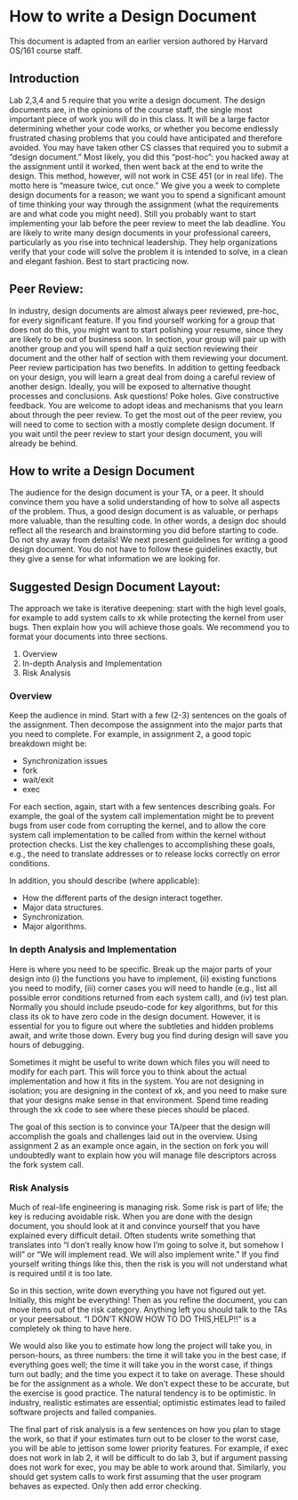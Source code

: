 # How to write a Design Document

This document is adapted from an earlier version authored by Harvard OS/161
course staff.

## Introduction

Lab 2,3,4 and 5 require that you write a design document. The design documents
are, in the opinions of the course staff, the single most important piece of
work you will do in this class. It will be a large factor determining whether
your code works, or whether you become endlessly frustrated chasing problems
that you could have anticipated and therefore avoided. You may have taken other
CS classes that required you to submit a “design document.” Most likely, you did
this “post-hoc”:    you hacked away at the assignment until it worked, then went
back at the end to write the design. This method, however, will not work in CSE
451    (or in real life). The motto here is “measure twice, cut once.” We give
you a week to complete design documents for a reason; we want you to spend a
significant amount of time thinking your way through the assignment    (what the
requirements are and what code you might need). Still you probably want to start
implementing your lab before the peer review to meet the lab deadline. You are
likely to write many design documents in your professional careers, particularly
as you rise into technical leadership. They help organizations verify that your
code will solve the problem it is intended to solve, in a clean and elegant
fashion. Best to start practicing now.

## Peer Review:

In industry, design documents are almost always peer reviewed, pre-hoc, for
every significant feature. If you find yourself working for a group that does
not do this, you might want to start polishing your resume, since they are
likely to be out of business soon. In section, your group will pair up with
another group and you will spend half a quiz section reviewing their document
and the other half of section with them reviewing your document. Peer review
participation has two benefits. In addition to getting feedback on your design,
you will learn a great deal from doing a careful review of another design.
Ideally, you will be exposed to alternative thought processes and conclusions.
Ask questions!    Poke holes. Give constructive feedback. You are welcome to
adopt ideas and mechanisms that you learn about through the peer review. To get
the most out of the peer review, you will need to come to section with a mostly
complete design document. If you wait until the peer review to start your design
document, you will already be behind.

## How to write a Design Document

The audience for the design document is your TA, or a peer. It should convince
them you have a solid understanding of how to solve all aspects of the problem.
Thus, a good design document is as valuable, or perhaps more valuable, than the
resulting code. In other words, a design doc should reflect all the research and
brainstorming you did before starting to code. Do not shy away from details!
We next present guidelines for writing a good design document. You do not have
to follow these guidelines exactly, but they give a sense for what information
we are looking for.

## Suggested Design Document Layout:

The approach we take is iterative deepening:    start with the high level goals,
for example to add system calls to xk while protecting the kernel from user
bugs. Then explain how you will achieve those goals. We recommend you to format
your documents into three sections.

1. Overview
2. In-depth Analysis and Implementation
3. Risk Analysis

### Overview

Keep the audience in mind. Start with a few    (2-3)    sentences on the goals
of the assignment. Then decompose the assignment into the major parts that you
need to complete. For example, in assignment 2, a good topic breakdown might be:

- Synchronization issues
- fork
- wait/exit
- exec

For each section, again, start with a few sentences describing goals. For
example, the goal of the system call implementation might be to prevent bugs
from user code from corrupting the kernel, and to allow the core system call
implementation to be called from within the kernel without protection checks.
List the key challenges to accomplishing these goals, e.g., the need to
translate addresses or to release locks correctly on error conditions.

In addition, you should describe    (where applicable):

- How the different parts of the design interact together.
- Major data structures.
- Synchronization.
- Major algorithms.

### In depth Analysis and Implementation

Here is where you need to be specific. Break up the major parts of your design
into    (i)    the functions you have to implement,    (ii)    existing
functions you need to modify,    (iii)    corner cases you will need to
handle    (e.g., list all possible error conditions returned from each system
call), and    (iv)    test plan. Normally you should include pseudo-code for key
algorithms, but for this class its ok to have zero code in the design document.
However, it is essential for you to figure out where the subtleties and hidden
problems await, and write those down. Every bug you find during design will save
you hours of debugging.

Sometimes it might be useful to write down which files you will need to modify
for each part. This will force you to think about the actual implementation and
how it fits in the system. You are not designing in isolation; you are designing
in the context of xk, and you need to make sure that your designs make sense in
that environment. Spend time reading through the xk code to see where these
pieces should be placed.

The goal of this section is to convince your TA/peer that the design will
accomplish the goals and challenges laid out in the overview. Using assignment 2
as an example once again, in the section on fork you will undoubtedly want to
explain how you will manage file descriptors across the fork system call.

### Risk Analysis

Much of real-life engineering is managing risk. Some risk is part of life; the
key is reducing avoidable risk. When you are done with the design document, you
should look at it and convince yourself that you have explained every difficult
detail. Often students write something that translates into “I don’t really know
how I’m going to solve it, but somehow I will” or “We will implement read. We
will also implement write.” If you find yourself writing things like this, then
the risk is you will not understand what is required until it is too late.

So in this section, write down everything you have not figured out yet.
Initially, this might be everything!    Then as you refine the document, you can
move items out of the risk category. Anything left you should talk to the TAs or
your peersabout. “I DON’T KNOW HOW TO DO THIS,HELP!!” is a completely ok thing
to have here.

We would also like you to estimate how long the project will take you, in
person-hours, as three numbers:    the time it will take you in the best case,
if everything goes well; the time it will take you in the worst case, if things
turn out badly; and the time you expect it to take on average. These should be
for the assignment as a whole. We don’t expect these to be accurate, but the
exercise is good practice. The natural tendency is to be optimistic. In
industry, realistic estimates are essential; optimistic estimates lead to failed
software projects and failed companies.

The final part of risk analysis is a few sentences on how you plan to stage the
work, so that if your estimates turn out to be closer to the worst case, you
will be able to jettison some lower priority features. For example, if exec does
not work in lab 2, it will be difficult to do lab 3, but if argument passing
does not work for exec, you may be able to work around that. Similarly, you
should get system calls to work first assuming that the user program behaves as
expected. Only then add error checking.

